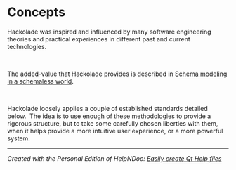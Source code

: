 # Concepts

Hackolade was inspired and influenced by many software engineering theories and practical experiences in different past and current technologies.

&nbsp;

The added-value that Hackolade provides is described in [Schema modeling in a schemaless world](<Schemamodelinginaschemalessworld.md>).

&nbsp;

Hackolade loosely applies a couple of established standards detailed below.&nbsp; The idea is to use enough of these methodologies to provide a rigorous structure, but to take some carefully chosen liberties with them, when it helps provide a more intuitive user experience, or a more powerful system.


***
_Created with the Personal Edition of HelpNDoc: [Easily create Qt Help files](<https://www.helpndoc.com/feature-tour>)_
